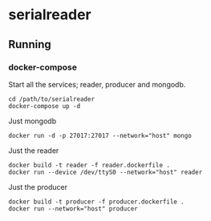 # serialreader


## Running
### docker-compose
Start all the services; reader, producer and mongodb.
```shell script
cd /path/to/serialreader
docker-compose up -d
```

Just mongodb
```
docker run -d -p 27017:27017 --network="host" mongo
```

Just the reader
```shell script
docker build -t reader -f reader.dockerfile .
docker run --device /dev/ttyS0 --network="host" reader
```

Just the producer
```shell script
docker build -t producer -f producer.dockerfile .
docker run --network="host" producer
```
### 